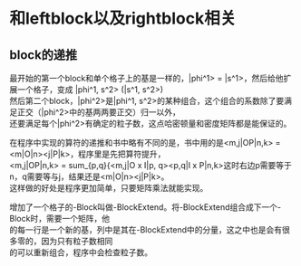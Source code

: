 和leftblock以及rightblock相关
======

## block的递推

最开始的第一个block和单个格子上的基是一样的，|phi^1> = |s^1>，然后给他扩展一个格子，变成 |phi^1, s^2> (|s^1, s^2>)  
然后第二个block，|phi^2>是|phi^1, s^2>的某种组合，这个组合的系数除了要满足正交（|phi^2>中的基两两要正交）归一以外，  
还要满足每个|phi^2>有确定的粒子数，这点哈密顿量和密度矩阵都是能保证的。

在程序中实现的算符的递推和书中略有不同的是，书中用的是\<m,j|OP|n,k> = \<m|O|n>\<j|P|k>，程序里是先把算符提升，  
\<m,j|OP|n,k> = sum_{p,q}{\<m,j|O x I|p, q>\<p,q|I x P|n,k>这时右边p需要等于n，q需要等与j，结果还是\<m|O|n>\<j|P|k>。  
这样做的好处是程序更加简单，只要矩阵乘法就能实现。  

增加了一个格子的-Block叫做-BlockExtend。将-BlockExtend组合成下一个-Block时，需要一个矩阵，他  
的每一行是一个新的基，列中是其在-BlockExtend中的分量，这之中也是会有很多零的，因为只有粒子数相同  
的可以重新组合，程序中会检查粒子数。

